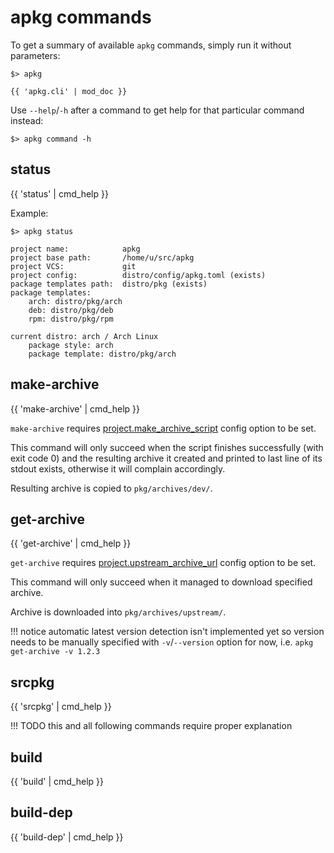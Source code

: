 # apkg commands

To get a summary of available `apkg` commands, simply run it without parameters:

``` text
$> apkg

{{ 'apkg.cli' | mod_doc }}
```

Use `--help`/`-h` after a command to get help for that particular command instead:

``` text
$> apkg command -h
```

## status

{{ 'status' | cmd_help }}

Example:

``` text
$> apkg status

project name:            apkg
project base path:       /home/u/src/apkg
project VCS:             git
project config:          distro/config/apkg.toml (exists)
package templates path:  distro/pkg (exists)
package templates:
    arch: distro/pkg/arch
    deb: distro/pkg/deb
    rpm: distro/pkg/rpm

current distro: arch / Arch Linux
    package style: arch
    package template: distro/pkg/arch
```

## make-archive

{{ 'make-archive' | cmd_help }}

`make-archive` requires
[project.make_archive_script](config.md#projectmake_archive_script)
config option to be set.

This command will only succeed when the script finishes successfully (with exit code 0) and the resulting archive it created and printed to last line of its stdout exists, otherwise it will complain accordingly.

Resulting archive is copied to `pkg/archives/dev/`.


## get-archive

{{ 'get-archive' | cmd_help }}

`get-archive` requires
[project.upstream_archive_url](config.md#projectmake_archive_script)
config option to be set.

This command will only succeed when it managed to download specified archive.

Archive is downloaded into `pkg/archives/upstream/`.

!!! notice
    automatic latest version detection isn't implemented yet so version needs
    to be manually specified with `-v`/`--version` option for now, i.e.
    `apkg get-archive -v 1.2.3`


## srcpkg

{{ 'srcpkg' | cmd_help }}

!!! TODO
    this and all following commands require proper explanation

## build

{{ 'build' | cmd_help }}


## build-dep

{{ 'build-dep' | cmd_help }}

